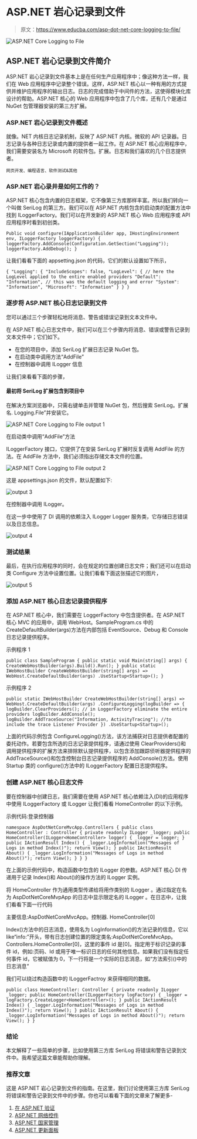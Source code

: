 # ASP.NET 岩心记录到文件

> 原文：<https://www.educba.com/asp-dot-net-core-logging-to-file/>

![ASP.NET Core Logging to File](img/25421a13ba306345df4d58f7b1d90d04.png)



## ASP.NET 岩心记录到文件简介

ASP.NET 岩心记录到文件基本上是在任何生产应用程序中；像这种方法一样，我们在 Web 应用程序中记录整个错误。这样，ASP.NET 核心以一种有用的方式提供并维护应用程序的输出日志。日志的完成借助于中间件的方法，这使得模块化库设计的帮助。ASP.NET 核心的 Web 应用程序中包含了几个库，还有几个是通过 NuGet 包管理器安装的第三方扩展。

### ASP.NET 岩心记录到文件概述

就像。NET 内核日志记录机制，反映了 ASP.NET 内核。微软的 API 记录器。日志记录与各种日志记录或内置的提供者一起工作。在 ASP.NET 核心应用程序中，我们需要安装名为 Microsoft 的软件包。扩展。日志和我们喜欢的几个日志提供者。

<small>网页开发、编程语言、软件测试&其他</small>

### ASP.NET 岩心录井是如何工作的？

ASP.NET 核心包含内置的日志框架，它不像第三方库那样丰富。所以我们转向一个叫做 SeriLog 的第三方。我们可以在 ASP.NET 内核包含的启动类的配置方法中找到 ILoggerFactory。我们可以在开发新的 ASP.NET 核心 Web 应用程序或 API 应用程序时看到初创类。

`Public void configure(IApplicationBuilder app, IHostingEnvironment env, ILoggerFactory loggerFactory)
{
loggerFactory.AddConsole(Configuration.GetSection("Logging"));
loggerFactory.AddDebug();
}`

让我们看看下面的 appsetting.json 的代码，它们的默认设置如下所示，

`{
"Logging":
{
"IncludeScopes": false,
"LogLevel":
{
// here the LogLevel applied to the entire enabled providers
"Default": "Information", // this was the default logging and error
"System": "Information",
"Microsoft": "Information"
}
}
}`

### 逐步将 ASP.NET 核心日志记录到文件

您可以通过三个步骤轻松地将消息、警告或错误记录到文本文件中。

在 ASP.NET 核心日志文件中，我们可以在三个步骤内将消息、错误或警告记录到文本文件中；它们如下。

*   在您的项目中，添加 SeriLog 扩展日志记录 NuGet 包。
*   在启动类中调用方法“AddFile”
*   在控制器中调用 ILogger 信息

让我们来看看下面的步骤，

#### 最初将 SeriLog 扩展包含到项目中

在解决方案浏览器中，只需右键单击并管理 NuGet 包，然后搜索 SeriLog。扩展名. Logging.File”并安装它。

![ASP.NET Core Logging to File output 1](img/8f080b4ef50723c3a4f1fbded25c840e.png)



在启动类中调用“AddFile”方法

ILoggerFactory 接口，它提供了在安装 SeriLog 扩展时反复调用 AddFile 的方法。在 AddFile 方法中，我们必须指出存储文本文件的位置。

![ASP.NET Core Logging to File output 2](img/9f94f09d88e1d09383299ad86dcec9e8.png)



这是 appsettings.json 的文件，默认配置如下:

![output 3](img/bf4e7cdf402cfee9cc010cf2bc2ee3d5.png)



在控制器中调用 ILogger。

在这一步中使用了 DI 调用的依赖注入 ILogger <t>Logger 服务类，它存储日志错误以及日志信息。</t>

![output 4](img/3f48c53e47f481a3fd632966c4bf1568.png)



### 测试结果

最后，在执行应用程序的同时，会在规定的位置创建日志文件；我们还可以在启动类 Configure 方法中设置位置。让我们看看下面这张描述它的图片，

![output 5](img/ac3ef1eadd4f866daf8c1164a4941f43.png)



### 添加 ASP.NET 核心日志记录提供程序

在 ASP.NET 核心中，我们需要在 LoggerFactory 中包含提供者。在 ASP.NET 核心 MVC 的应用中，调用 WebHost。SampleProgram.cs 中的 CreateDefaultBuilder(args)方法在内部包括 EventSource、Debug 和 Console 日志记录提供程序。

示例程序 1

`public class SampleProgram
{
public static void Main(string[] args)
{
CreateWebHostBuilder(args).Build().Run();
}
public static IWebHostBuilder CreateWebHostBuilder(string[] args) =>
WebHost.CreateDefaultBuilder(args)
.UseStartup<Startup>();
}`

示例程序 2

`public static IWebHostBuilder CreateWebHostBuilder(string[] args) =>
WebHost.CreateDefaultBuilder(args)
.ConfigureLogging(logBuilder =>
{
logBuilder.ClearProviders(); // in LoggerFactory eliminate the entire providers
logBuilder.AddConsole();
logBuilder.AddTraceSource("Information, ActivityTracing"); //to include the trace Listener Provider
})
.UseStartup<Startup>();`

上面的代码示例包含 ConfigureLogging()方法，该方法捕获对日志提供者配置的委托动作<ilogbuilder>。若要包含所选的日志记录提供程序，请通过使用 ClearProviders()和调用提供程序的扩展方法来排除默认提供程序，以包含添加跟踪侦听器提供程序的 AddTraceSource()和包含控制台日志记录提供程序的 AddConsole()方法。使用 Startup 类的 configure()方法中的 ILoggerFactory 配置日志提供程序。</ilogbuilder>

### 创建 ASP.NET 核心日志文件

要在控制器中创建日志，我们需要在使用 ASP.NET 核心依赖注入(DI)的应用程序中使用 ILoggerFactory 或 ILogger 让我们看看 HomeController 的以下示例。

示例代码:登录控制器

`namespace AspDotNetCoreMvcApp.Controllers
{
public class HomeController : Controller
{
private readonly ILogger _logger;
public HomeController(ILogger<HomeController> logger)
{
_logger = logger;
}
public IActionResult Index()
{
_logger.LogInformation("Messages of Logs in method Index()");
return View();
}
public IActionResult About()
{
_logger.LogInformation("Messages of Logs in method About()");
return View();
}
}
}`

在上面的示例代码中，构造函数中包含的 ILogger <homecontroller>的参数。ASP.NET 核心 DI 传递用于记录 Index()和 About()的操作方法的 ILogger 实例。</homecontroller>

将 HomeController 作为通用类型传递给将用作类别的 ILogger <homecontroller>。通过指定在名为 AspDotNetCoreMvpApp 的日志中显示限定名的 ILogger <homecontroller>。在日志中，让我们看看下面一行代码</homecontroller></homecontroller>

主要信息:AspDotNetCoreMvcApp。控制器. HomeController[0]

Index()方法中的日志消息，使用名为 LogInformation()的方法记录的信息，它以 like“info:”开头，带有日志创建位置的限定类名:AspDotNetCoreMvcApp。Controllers.HomeController[0]，这里的事件 id 是[0]。指定用于标识记录的事件 id，例如:页码、Id 或用于唯一标识日志的任何其他信息。如果我们没有指定任何事件 id，它被赋值为 0，下一行将是一个实际的日志消息，如“方法索引()中的日志消息”

我们可以绕过构造函数中的 ILoggerFactroy 来获得相同的数据。

`public class HomeController: Controller
{
private readonly ILogger _logger;
public HomeController(ILoggerFactory logFactory)
{
_logger = logFactory.CreateLogger<HomeController>();
}
public IActionResult Index()
{
_logger.LogInformation("Messages of Logs in method Index()");
return View();
}
public IActionResult About()
{
_logger.LogInformation("Messages of Logs in method About()");
return View();
}
}`

### 结论

本文解释了一些简单的步骤，比如使用第三方库 SeriLog 将错误和警告记录到文件中。我希望这篇文章能帮助你理解。

### 推荐文章

这是 ASP.NET 岩心记录到文件的指南。在这里，我们讨论使用第三方库 SeriLog 将错误和警告记录到文件中的步骤。你也可以看看下面的文章来了解更多-

1.  [在 ASP.NET 验证](https://www.educba.com/validation-in-asp-net/)
2.  [ASP.NET 网络控件](https://www.educba.com/asp-net-web-controls/)
3.  [ASP.NET 国家管理](https://www.educba.com/asp-dot-net-state-management/)
4.  [ASP.NET 更新面板](https://www.educba.com/asp-dot-net-updatepanel/)
